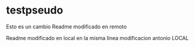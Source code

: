 # testpseudo

Esto es un cambio
Readme modificado en remoto

Readme modificado en local en la misma linea
modificacion antonio LOCAL
